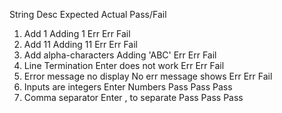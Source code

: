 String								Desc					Expected		Actual		Pass/Fail

1. Add 1							Adding 1 				Err				Err			Fail
2. Add 11							Adding 11				Err				Err			Fail
3. Add alpha-characters				Adding 'ABC'			Err				Err			Fail
4. Line Termination					Enter does not work		Err				Err			Fail
5. Error message no display			No err message shows	Err				Err			Fail
6. Inputs are integers				Enter Numbers			Pass			Pass		Pass
7. Comma separator					Enter , to separate		Pass			Pass		Pass

